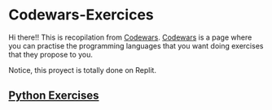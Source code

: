 # Codewars-Exercices

Hi there!! This is recopilation from [Codewars](www.codewars.com). [Codewars](www.codewars.com) is a page where you can practise the programming languages that you want doing exercises that they propose to you.

Notice, this proyect is totally done on Replit.

## [Python Exercises]()

